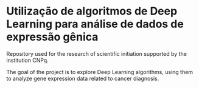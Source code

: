 # Utilização de algoritmos de Deep Learning para análise de dados de expressão gênica

Repository used for the research of scientific initiation supported by the institution CNPq.

The goal of the project is to explore Deep Learning algorithms, using them to analyze gene expression data related to cancer diagnosis.
